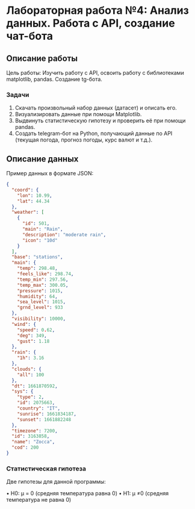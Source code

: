 # Лабораторная работа №4: Анализ данных. Работа с API, создание чат-бота

## Описание работы
Цель работы: Изучить работу с API, освоить работу с библиотеками matplotlib, pandas. Создание tg-бота.


### Задачи
1. Скачать произвольный набор данных (датасет) и описать его.
2. Визуализировать данные при помощи Matplotlib.
3. Выдвинуть статистическую гипотезу и проверить её при помощи pandas.
4. Создать telegram-бот на Python, получающий данные по API (текущая погода, прогноз погоды, курс валют и т.д.).

## Описание данных
Пример данных в формате JSON:

```json
{
  "coord": {
    "lon": 10.99,
    "lat": 44.34
  },
  "weather": [
    {
      "id": 501,
      "main": "Rain",
      "description": "moderate rain",
      "icon": "10d"
    }
  ],
  "base": "stations",
  "main": {
    "temp": 298.48,
    "feels_like": 298.74,
    "temp_min": 297.56,
    "temp_max": 300.05,
    "pressure": 1015,
    "humidity": 64,
    "sea_level": 1015,
    "grnd_level": 933
  },
  "visibility": 10000,
  "wind": {
    "speed": 0.62,
    "deg": 349,
    "gust": 1.18
  },
  "rain": {
    "1h": 3.16
  },
  "clouds": {
    "all": 100
  },
  "dt": 1661870592,
  "sys": {
    "type": 2,
    "id": 2075663,
    "country": "IT",
    "sunrise": 1661834187,
    "sunset": 1661882248
  },
  "timezone": 7200,
  "id": 3163858,
  "name": "Zocca",
  "cod": 200
}
```
### Статистическая гипотеза
Две гипотезы для данной программы:

• H0: µ = 0 (средняя температура равна 0)
• H1: µ ≠0 (средняя температура не равна 0)
